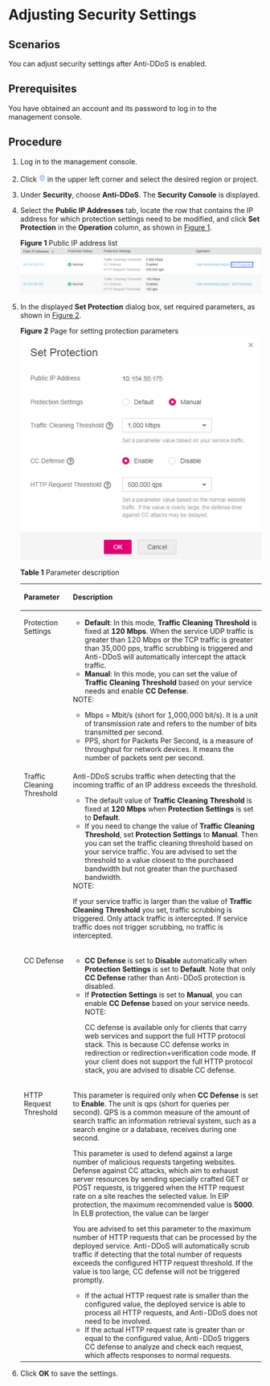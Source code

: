 # Adjusting Security Settings<a name="EN-US_TOPIC_0204851517"></a>

## Scenarios<a name="section104821493819"></a>

You can adjust security settings after Anti-DDoS is enabled.

## Prerequisites<a name="section9733010918"></a>

You have obtained an account and its password to log in to the management console.

## Procedure<a name="section164521218919"></a>

1.  Log in to the management console.
2.  Click  ![](figures/icon_dt-3.png)  in the upper left corner and select the desired region or project.
3.  Under  **Security**, choose  **Anti-DDoS**. The  **Security Console**  is displayed.
4.  Select the  **Public IP Addresses**  tab, locate the row that contains the IP address for which protection settings need to be modified, and click  **Set Protection**  in the  **Operation**  column, as shown in  [Figure 1](#fig6189986015278).

    **Figure  1**  Public IP address list<a name="fig6189986015278"></a>  
    ![](figures/public-ip-address-list.png "public-ip-address-list")

5.  In the displayed  **Set Protection**  dialog box, set required parameters, as shown in  [Figure 2](#fig415543111219).

    **Figure  2**  Page for setting protection parameters<a name="fig415543111219"></a>  
    ![](figures/page-for-setting-protection-parameters.png "page-for-setting-protection-parameters")

    **Table  1**  Parameter description

    <a name="table84181091119"></a>
    <table><thead align="left"><tr id="row941711013115"><th class="cellrowborder" valign="top" width="20.3%" id="mcps1.2.3.1.1"><p id="p13417140201120"><a name="p13417140201120"></a><a name="p13417140201120"></a><strong id="b543889356144253"><a name="b543889356144253"></a><a name="b543889356144253"></a>Parameter</strong></p>
    </th>
    <th class="cellrowborder" valign="top" width="79.7%" id="mcps1.2.3.1.2"><p id="p16417704114"><a name="p16417704114"></a><a name="p16417704114"></a><strong id="b4102827915513"><a name="b4102827915513"></a><a name="b4102827915513"></a>Description</strong></p>
    </th>
    </tr>
    </thead>
    <tbody><tr id="row296916541259"><td class="cellrowborder" valign="top" width="20.3%" headers="mcps1.2.3.1.1 "><p id="p3970554192510"><a name="p3970554192510"></a><a name="p3970554192510"></a>Protection Settings</p>
    </td>
    <td class="cellrowborder" valign="top" width="79.7%" headers="mcps1.2.3.1.2 "><a name="ul9262156192818"></a><a name="ul9262156192818"></a><ul id="ul9262156192818"><li><strong id="b166082315911"><a name="b166082315911"></a><a name="b166082315911"></a>Default</strong>: In this mode, <strong id="b11795184613617"><a name="b11795184613617"></a><a name="b11795184613617"></a>Traffic Cleaning Threshold</strong> is fixed at <strong id="b17444122414373"><a name="b17444122414373"></a><a name="b17444122414373"></a>120 Mbps</strong>. When the service UDP traffic is greater than 120 Mbps or the TCP traffic is greater than 35,000 pps, traffic scrubbing is triggered and Anti-DDoS will automatically intercept the attack traffic.</li><li><strong id="b16494903337"><a name="b16494903337"></a><a name="b16494903337"></a>Manual</strong>: In this mode, you can set the value of <strong id="b624112156411"><a name="b624112156411"></a><a name="b624112156411"></a>Traffic Cleaning Threshold</strong> based on your service needs and enable <strong id="b774405112416"><a name="b774405112416"></a><a name="b774405112416"></a>CC Defense</strong>.</li></ul>
    <div class="note" id="note07513431808"><a name="note07513431808"></a><a name="note07513431808"></a><span class="notetitle"> NOTE: </span><div class="notebody"><a name="en-us_topic_0204851524_ul5873919185614"></a><a name="en-us_topic_0204851524_ul5873919185614"></a><ul id="en-us_topic_0204851524_ul5873919185614"><li>Mbps = Mbit/s (short for 1,000,000 bit/s). It is a unit of transmission rate and refers to the number of bits transmitted per second.</li><li>PPS, short for Packets Per Second, is a measure of throughput for network devices. It means the number of packets sent per second.</li></ul>
    </div></div>
    </td>
    </tr>
    <tr id="row2418805113"><td class="cellrowborder" valign="top" width="20.3%" headers="mcps1.2.3.1.1 "><p id="p134171306118"><a name="p134171306118"></a><a name="p134171306118"></a>Traffic Cleaning Threshold</p>
    </td>
    <td class="cellrowborder" valign="top" width="79.7%" headers="mcps1.2.3.1.2 "><p id="p94181009119"><a name="p94181009119"></a><a name="p94181009119"></a>Anti-DDoS scrubs traffic when detecting that the incoming traffic of an IP address exceeds the threshold.</p>
    <a name="ul151454553354"></a><a name="ul151454553354"></a><ul id="ul151454553354"><li>The default value of <strong id="b126312003465"><a name="b126312003465"></a><a name="b126312003465"></a>Traffic Cleaning Threshold</strong> is fixed at <strong id="b2616153424511"><a name="b2616153424511"></a><a name="b2616153424511"></a>120 Mbps</strong> when <strong id="b195362864513"><a name="b195362864513"></a><a name="b195362864513"></a>Protection Settings</strong> is set to <strong id="b1844133914457"><a name="b1844133914457"></a><a name="b1844133914457"></a>Default</strong>.</li><li>If you need to change the value of <strong id="b320665012464"><a name="b320665012464"></a><a name="b320665012464"></a>Traffic Cleaning Threshold</strong>, set <strong id="b13766133511488"><a name="b13766133511488"></a><a name="b13766133511488"></a>Protection Settings</strong> to <strong id="b623764354814"><a name="b623764354814"></a><a name="b623764354814"></a>Manual</strong>. Then you can set the traffic cleaning threshold based on your service traffic. You are advised to set the threshold to a value closest to the purchased bandwidth but not greater than the purchased bandwidth.</li></ul>
    <div class="note" id="note520641233713"><a name="note520641233713"></a><a name="note520641233713"></a><span class="notetitle"> NOTE: </span><div class="notebody"><p id="p14233151211370"><a name="p14233151211370"></a><a name="p14233151211370"></a>If your service traffic is larger than the value of <strong id="b1393451184618"><a name="b1393451184618"></a><a name="b1393451184618"></a>Traffic Cleaning Threshold</strong> you set, traffic scrubbing is triggered. Only attack traffic is intercepted. If service traffic does not trigger scrubbing, no traffic is intercepted.</p>
    </div></div>
    </td>
    </tr>
    <tr id="row1941817061112"><td class="cellrowborder" valign="top" width="20.3%" headers="mcps1.2.3.1.1 "><p id="p11418150121116"><a name="p11418150121116"></a><a name="p11418150121116"></a>CC Defense</p>
    </td>
    <td class="cellrowborder" valign="top" width="79.7%" headers="mcps1.2.3.1.2 "><a name="ul141814011119"></a><a name="ul141814011119"></a><ul id="ul141814011119"><li><strong id="b3849129115210"><a name="b3849129115210"></a><a name="b3849129115210"></a>CC Defense</strong> is set to <strong id="b1714523885218"><a name="b1714523885218"></a><a name="b1714523885218"></a>Disable</strong> automatically when <strong id="b13783251175110"><a name="b13783251175110"></a><a name="b13783251175110"></a>Protection Settings</strong> is set to <strong id="b11373175615112"><a name="b11373175615112"></a><a name="b11373175615112"></a>Default</strong>. Note that only <strong id="b13518263538"><a name="b13518263538"></a><a name="b13518263538"></a>CC Defense</strong> rather than Anti-DDoS protection is disabled.</li><li>If <strong id="b7580105612275"><a name="b7580105612275"></a><a name="b7580105612275"></a>Protection Settings</strong> is set to <strong id="b185816565277"><a name="b185816565277"></a><a name="b185816565277"></a>Manual</strong>, you can enable <strong id="b358211560273"><a name="b358211560273"></a><a name="b358211560273"></a>CC Defense</strong> based on your service needs.<div class="note" id="note165281359101620"><a name="note165281359101620"></a><a name="note165281359101620"></a><span class="notetitle"> NOTE: </span><div class="notebody"><p id="p19528195921612"><a name="p19528195921612"></a><a name="p19528195921612"></a>CC defense is available only for clients that carry web services and support the full HTTP protocol stack. This is because CC defense works in redirection or redirection+verification code mode. If your client does not support the full HTTP protocol stack, you are advised to disable CC defense.</p>
    </div></div>
    </li></ul>
    </td>
    </tr>
    <tr id="row399342155012"><td class="cellrowborder" valign="top" width="20.3%" headers="mcps1.2.3.1.1 "><p id="p5992042145016"><a name="p5992042145016"></a><a name="p5992042145016"></a>HTTP Request Threshold</p>
    </td>
    <td class="cellrowborder" valign="top" width="79.7%" headers="mcps1.2.3.1.2 "><p id="p1610054210500"><a name="p1610054210500"></a><a name="p1610054210500"></a>This parameter is required only when <strong id="b1480711115575"><a name="b1480711115575"></a><a name="b1480711115575"></a>CC Defense</strong> is set to <strong id="b2398105316578"><a name="b2398105316578"></a><a name="b2398105316578"></a>Enable</strong>. The unit is qps (short for queries per second). QPS is a common measure of the amount of search traffic an information retrieval system, such as a search engine or a database, receives during one second.</p>
    <p id="p162141923191417"><a name="p162141923191417"></a><a name="p162141923191417"></a>This parameter is used to defend against a large number of malicious requests targeting websites. Defense against CC attacks, which aim to exhaust server resources by sending specially crafted GET or POST requests, is triggered when the HTTP request rate on a site reaches the selected value. In EIP protection, the maximum recommended value is <strong id="b173791715195816"><a name="b173791715195816"></a><a name="b173791715195816"></a>5000</strong>. In ELB protection, the value can be larger</p>
    <p id="p7814822195420"><a name="p7814822195420"></a><a name="p7814822195420"></a>You are advised to set this parameter to the maximum number of HTTP requests that can be processed by the deployed service. Anti-DDoS will automatically scrub traffic if detecting that the total number of requests exceeds the configured HTTP request threshold. If the value is too large, CC defense will not be triggered promptly.</p>
    <a name="ul1981412245413"></a><a name="ul1981412245413"></a><ul id="ul1981412245413"><li>If the actual HTTP request rate is smaller than the configured value, the deployed service is able to process all HTTP requests, and Anti-DDoS does not need to be involved.</li><li>If the actual HTTP request rate is greater than or equal to the configured value, Anti-DDoS triggers CC defense to analyze and check each request, which affects responses to normal requests.</li></ul>
    </td>
    </tr>
    </tbody>
    </table>

6.  Click  **OK**  to save the settings.

